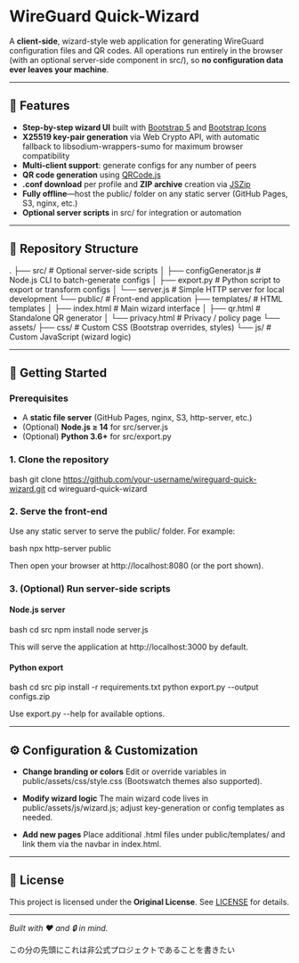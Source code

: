 # WireGuard Quick-Wizard

A **client-side**, wizard-style web application for generating WireGuard configuration files and QR codes. All operations run entirely in the browser (with an optional server-side component in src/), so **no configuration data ever leaves your machine**.

---

## 🎯 Features

* **Step-by-step wizard UI** built with [Bootstrap 5](https://getbootstrap.com/) and [Bootstrap Icons](https://icons.getbootstrap.com/)
* **X25519 key-pair generation** via Web Crypto API, with automatic fallback to libsodium-wrappers-sumo for maximum browser compatibility
* **Multi-client support**: generate configs for any number of peers
* **QR code generation** using [QRCode.js](https://github.com/davidshimjs/qrcodejs)
* **.conf download** per profile and **ZIP archive** creation via [JSZip](https://stuk.github.io/jszip/)
* **Fully offline**—host the public/ folder on any static server (GitHub Pages, S3, nginx, etc.)
* **Optional server scripts** in src/ for integration or automation

---

## 📁 Repository Structure

.
├── src/                          # Optional server-side scripts
│   ├── configGenerator.js       # Node.js CLI to batch-generate configs
│   ├── export.py                # Python script to export or transform configs
│   └── server.js                # Simple HTTP server for local development
└── public/                       # Front-end application
    ├── templates/               # HTML templates
    │   ├── index.html           # Main wizard interface
    │   ├── qr.html              # Standalone QR generator
    │   └── privacy.html         # Privacy / policy page
    └── assets/
        ├── css/                 # Custom CSS (Bootstrap overrides, styles)
        └── js/                  # Custom JavaScript (wizard logic)



---

## 🚀 Getting Started

### Prerequisites

* A **static file server** (GitHub Pages, nginx, S3, http-server, etc.)
* (Optional) **Node.js ≥ 14** for src/server.js
* (Optional) **Python 3.6+** for src/export.py

### 1. Clone the repository

bash
git clone https://github.com/your-username/wireguard-quick-wizard.git
cd wireguard-quick-wizard



### 2. Serve the front-end

Use any static server to serve the public/ folder. For example:

bash
npx http-server public



Then open your browser at http://localhost:8080 (or the port shown).

### 3. (Optional) Run server-side scripts

#### Node.js server

bash
cd src
npm install
node server.js



This will serve the application at http://localhost:3000 by default.

#### Python export

bash
cd src
pip install -r requirements.txt
python export.py --output configs.zip



Use export.py --help for available options.

---

## ⚙️ Configuration & Customization

* **Change branding or colors**
  Edit or override variables in public/assets/css/style.css (Bootswatch themes also supported).

* **Modify wizard logic**
  The main wizard code lives in public/assets/js/wizard.js; adjust key-generation or config templates as needed.

* **Add new pages**
  Place additional .html files under public/templates/ and link them via the navbar in index.html.

---

## 📃 License

This project is licensed under the **Original License**. See [LICENSE](LICENSE) for details.

---

*Built with ❤️ and 🔒 in mind.*

この分の先頭にこれは非公式プロジェクトであることを書きたい